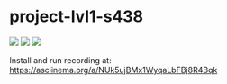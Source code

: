 # project-lvl1-s438
<a href="https://codeclimate.com/github/WebMBX/project-lvl1-s438/maintainability"><img src="https://api.codeclimate.com/v1/badges/30d06549c0db47cb61f5/maintainability" /></a>
<a href="https://codeclimate.com/github/WebMBX/project-lvl1-s438/test_coverage"><img src="https://api.codeclimate.com/v1/badges/30d06549c0db47cb61f5/test_coverage" /></a>
<a href="https://travis-ci.org/WebMBX/project-lvl1-s438"><img
src="https://travis-ci.org/WebMBX/project-lvl1-s438.svg?branch=master"></a>

Install and run recording at:
    https://asciinema.org/a/NUk5ujBMx1WyqaLbFBj8R4Bqk